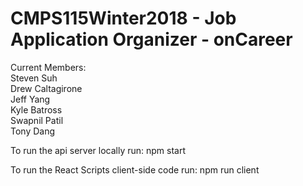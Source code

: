 # CMPS115Winter2018 - Job Application Organizer - onCareer
Current Members:  
Steven Suh  
Drew Caltagirone  
Jeff Yang  
Kyle Batross  
Swapnil Patil  
Tony Dang

To run the api server locally run: npm start

To run the React Scripts client-side code run: npm run client
